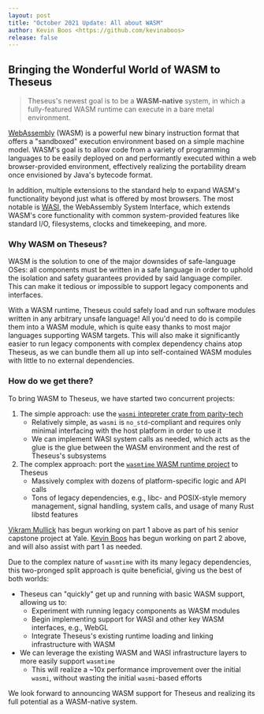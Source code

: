 ```yaml
---
layout: post
title: "October 2021 Update: All about WASM"
author: Kevin Boos <https://github.com/kevinaboos>
release: false
---
```


## Bringing the Wonderful World of WASM to Theseus

> Theseus's newest goal is to be a **WASM-native** system, in which a fully-featured WASM runtime can execute in a bare metal environment.

[WebAssembly](https://webassembly.org/) (WASM) is a powerful new binary instruction format that offers a "sandboxed" execution environment based on a simple machine model. 
WASM's goal is to allow code from a variety of programming languages to be easily deployed on and performantly executed within a web browser-provided environment, effectively realizing the portability dream once envisioned by Java's bytecode format.

In addition, multiple extensions to the standard help to expand WASM's functionality beyond just what is offered by most browsers.
The most notable is [WASI](https://github.com/WebAssembly/WASI), the WebAssembly System Interface, which extends WASM's core functionality with common system-provided features like standard I/O, filesystems, clocks and timekeeping, and more.

### Why WASM on Theseus?
WASM is the solution to one of the major downsides of safe-language OSes: all components must be written in a safe language in order to uphold the isolation and safety guarantees provided by said language compiler.
This can make it tedious or impossible to support legacy components and interfaces.

With a WASM runtime, Theseus could safely load and run software modules written in any arbitrary unsafe language!
All you'd need to do is compile them into a WASM module, which is quite easy thanks to most major languages supporting WASM targets.
This will also make it significantly easier to run legacy components with complex dependency chains atop Theseus, as we can bundle them all up into self-contained WASM modules with little to no external dependencies.
### How do we get there?
To bring WASM to Theseus, we have started two concurrent projects:
 1. The simple approach: use the [`wasmi` intepreter crate from parity-tech](https://github.com/paritytech/wasmi) 
    * Relatively simple, as `wasmi` is `no_std`-compliant and requires only minimal interfacing with the host platform in order to use it
    * We can implement WASI system calls as needed, which acts as the glue is the glue between the WASM environment and the rest of Theseus's subsystems
 2. The complex approach: port the [`wasmtime` WASM runtime project](https://github.com/bytecodealliance/wasmtime) to Theseus
    * Massively complex with dozens of platform-specific logic and API calls
    * Tons of legacy dependencies, e.g., libc- and POSIX-style memory management, signal handling, system calls, and usage of many Rust libstd features


[Vikram Mullick](https://github.com/vikrammullick) has begun working on part 1 above as part of his senior capstone project at Yale.
[Kevin Boos](https://github.com/kevinaboos) has begun working on part 2 above, and will also assist with part 1 as needed. 

Due to the complex nature of `wasmtime` with its many legacy dependencies, this two-pronged split approach is quite beneficial, giving us the best of both worlds:
* Theseus can "quickly" get up and running with basic WASM support, allowing us to:
   * Experiment with running legacy components as WASM modules
   * Begin implementing support for WASI and other key WASM interfaces, e.g., WebGL
   * Integrate Theseus's existing runtime loading and linking infrastructure with WASM
* We can leverage the existing WASM and WASI infrastructure layers to more easily support `wasmtime`
   * This will realize a ~10x performance improvement over the initial `wasmi`, without wasting the initial `wasmi`-based efforts


We look forward to announcing WASM support for Theseus and realizing its full potential as a WASM-native system.
